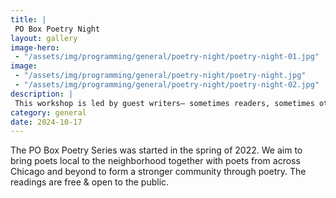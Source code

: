 ```yaml
---
title: |
 PO Box Poetry Night
layout: gallery
image-hero:
 - "/assets/img/programming/general/poetry-night/poetry-night-01.jpg"
image:
 - "/assets/img/programming/general/poetry-night/poetry-night.jpg"
 - "/assets/img/programming/general/poetry-night/poetry-night-02.jpg"
description: |
 This workshop is led by guest writers— sometimes readers, sometimes other poets local to Chicago. 
category: general
date: 2024-10-17
---
```

The PO Box Poetry Series was started in the spring of 2022. We aim to bring poets local to the neighborhood together with poets from across Chicago and beyond to form a stronger community through poetry. The readings are free & open to the public.